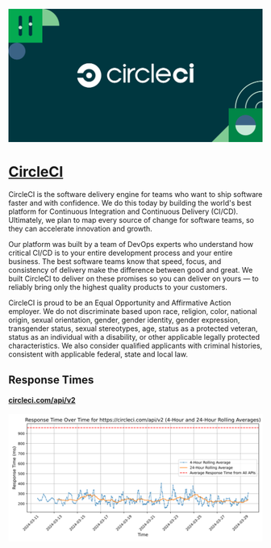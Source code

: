 [![Visit CircleCI](imagePreview.png)](https://circleci.com)

# [CircleCI](https://circleci.com)

CircleCI is the software delivery engine for teams who want to ship software faster and with confidence.
We do this today by building the world's best platform for Continuous Integration and Continuous Delivery (CI/CD). Ultimately, we plan to map every source of change for software teams, so they can accelerate innovation and growth.

Our platform was built by a team of DevOps experts who understand how critical CI/CD is to your entire development process and your entire business. The best software teams know that speed, focus, and consistency of delivery make the difference between good and great. We built CircleCI to deliver on these promises so you can deliver on yours — to reliably bring only the highest quality products to your customers.

CircleCI is proud to be an Equal Opportunity and Affirmative Action employer. We do not discriminate based upon race, religion, color, national origin, sexual orientation, gender, gender identity, gender expression, transgender status, sexual stereotypes, age, status as a protected veteran, status as an individual with a disability, or other applicable legally protected characteristics. We also consider qualified applicants with criminal histories, consistent with applicable federal, state and local law.

## Response Times

#### [circleci.com/api/v2](https://circleci.com/api/v2)

![circleci.com/api/v2](response-time-charts/636972636c6563692e636f6d2f6170692f7632.svg)
